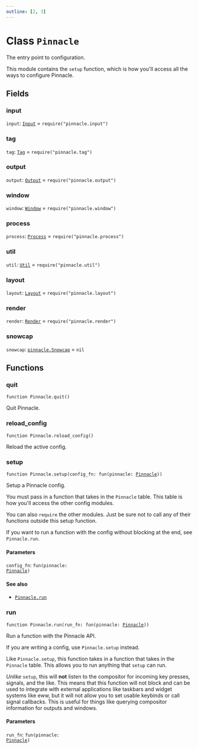 ```yaml
---
outline: [2, 3]
---
```


# Class `Pinnacle`


The entry point to configuration.

This module contains the `setup` function, which is how you'll access all the ways to configure Pinnacle.

## Fields

### input

`input`: <code><a href="/classes/Input">Input</a></code> = `require("pinnacle.input")`



### tag

`tag`: <code><a href="/classes/Tag">Tag</a></code> = `require("pinnacle.tag")`



### output

`output`: <code><a href="/classes/Output">Output</a></code> = `require("pinnacle.output")`



### window

`window`: <code><a href="/classes/Window">Window</a></code> = `require("pinnacle.window")`



### process

`process`: <code><a href="/classes/Process">Process</a></code> = `require("pinnacle.process")`



### util

`util`: <code><a href="/classes/Util">Util</a></code> = `require("pinnacle.util")`



### layout

`layout`: <code><a href="/classes/Layout">Layout</a></code> = `require("pinnacle.layout")`



### render

`render`: <code><a href="/classes/Render">Render</a></code> = `require("pinnacle.render")`



### snowcap

`snowcap`: <code><a href="/classes/pinnacle.Snowcap">pinnacle.Snowcap</a></code> = `nil`




## Functions

### <Badge type="function" text="function" /> quit

<div class="language-lua"><pre><code>function Pinnacle.quit()</code></pre></div>

Quit Pinnacle.






### <Badge type="function" text="function" /> reload_config

<div class="language-lua"><pre><code>function Pinnacle.reload_config()</code></pre></div>

Reload the active config.






### <Badge type="function" text="function" /> setup

<div class="language-lua"><pre><code>function Pinnacle.setup(config_fn: fun(pinnacle: <a href="/classes/Pinnacle">Pinnacle</a>))</code></pre></div>

Setup a Pinnacle config.

You must pass in a function that takes in the `Pinnacle` table. This table is how you'll access the other config modules.

You can also `require` the other modules. Just be sure not to call any of their functions outside this
setup function.

If you want to run a function with the config without blocking at the end, see `Pinnacle.run`.



#### Parameters

`config_fn`: <code>fun(pinnacle: <a href="/classes/Pinnacle">Pinnacle</a>)</code>





#### See also

- <code><a href="/classes/Pinnacle#run">Pinnacle.run</a></code>
### <Badge type="function" text="function" /> run

<div class="language-lua"><pre><code>function Pinnacle.run(run_fn: fun(pinnacle: <a href="/classes/Pinnacle">Pinnacle</a>))</code></pre></div>

Run a function with the Pinnacle API.

If you are writing a config, use `Pinnacle.setup` instead.

Like `Pinnacle.setup`, this function takes in a function that takes in the `Pinnacle` table.
This allows you to run anything that `setup` can run.

*Unlike* `setup`, this will **not** listen to the compositor for incoming key presses, signals, and the like.
This means that this function will not block and can be used to integrate with external applications
like taskbars and widget systems like eww, but it will not allow you to set usable keybinds or
call signal callbacks. This is useful for things like querying compositor information for outputs and
windows.


#### Parameters

`run_fn`: <code>fun(pinnacle: <a href="/classes/Pinnacle">Pinnacle</a>)</code>





